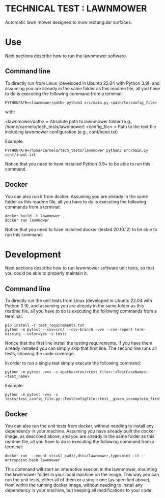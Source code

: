 # TECHNICAL TEST : LAWNMOWER

Automatic lawn mower designed to mow rectangular surfaces.

# Use

Next sections describe how to run the lawnmower software. 

## Command line

To directly run from Linux (developed in Ubuntu 22.04 with Python 3.9), and assuming you are already in the same folder
as this readme file, all you have to do is executing the following command from a terminal:

    PYTHONPATH=<lawnmower/path> python3 src/main.py <path/to/config_file>    

with:

  <lawnmower/path> = Absolute path to lawnmower folder (e.g., /home/carmelo/tech_tests/lawnmower)
  <config_file>        = Path to the text file including lawnmower configuration (e.g., conf/input.txt)
  
Example:

    PYTHONPATH=/home/carmelo/tech_tests/lawnmower python3 src/main.py conf/input.txt

Notice that you need to have installed Python 3.9+ to be able to run this command.

## Docker

You can also run it from docker. Assuming you are already in the same folder as this readme file, all you have to do is 
executing the following commands from a terminal: 

    docker build -t lawnmower .
    docker run lawnmower

Notice that you need to have installed docker (tested 20.10.12) to be able to run this command.

# Development

Next sections describe how to run lawnmower software unit tests, so that you could be able to properly maintain it. 

## Command line

To directly run the unit tests from Linux (developed in Ubuntu 22.04 with Python 3.9), and assuming you are already in 
the same folder as this readme file, all you have to do is executing the following commands from a terminal:

    pip install -r test_requirements.txt
    python -m pytest --cov=src/ --cov-branch -vvv --cov-report term-missing --color=yes -s tests

Notice that the first line install the testing requirements. If you have them already installed you can simply skip that 
first line. The second line runs all tests, showing the code coverage.

In order to run a single test simply execute the following command:

    python -m pytest -vvv -s <path>/<to>/<test_file>::<TestCaseName>::<test_name>

Example:

    python -m pytest -vvv -s tests/test_config_file.py::TestConfigFile::test__given_incomplete_first_line__when_load__then_return_false

## Docker

You can also run the unit tests from docker, without needing to install any dependency in your machine. Assuming you 
have already built the docker image, as described above, and you are already in the same folder as this readme file,
all you have to do is executing the following command from a terminal: 

    docker run  --mount src=$( pwd)/,dst=/lawnmower,type=bind -it --entrypoint bash lawnmower

This command will start an interactive session in the lawnmower, mounting the lawnmower folder in your local machine on
the image. This way you can run the unit tests, either all of them or a single one (as specified above), from within
the running docker image, without needing to install any dependency in your machine, but keeping all modifications to 
your code.
